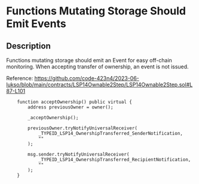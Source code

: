 # Functions Mutating Storage Should Emit Events

## Description
Functions mutating storage should emit an Event for easy off-chain monitoring.
When accepting transfer of ownership, an event is not issued.

Reference: https://github.com/code-423n4/2023-06-lukso/blob/main/contracts/LSP14Ownable2Step/LSP14Ownable2Step.sol#L87-L101
```
    function acceptOwnership() public virtual {
        address previousOwner = owner();

        _acceptOwnership();

        previousOwner.tryNotifyUniversalReceiver(
            _TYPEID_LSP14_OwnershipTransferred_SenderNotification,
            ""
        );

        msg.sender.tryNotifyUniversalReceiver(
            _TYPEID_LSP14_OwnershipTransferred_RecipientNotification,
            ""
        );
    }
```
